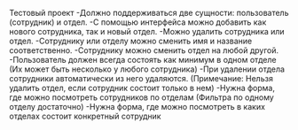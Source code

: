 Тестовый проект
-Должно поддерживаться две сущности: пользователь (сотрудник) и отдел.
-С помощью интерфейса можно добавить как нового сотрудника, так и новый отдел.
-Можно удалить сотрудника или отдел.
-Сотруднику или отделу можно сменить имя и название соответственно.
-Сотруднику можно сменить отдел на любой другой.
-Пользователь должен всегда состоять как минимум в одном отделе (Их может быть несколько у любого сотрудника)
-При удалении отдела сотрудники автоматически из него удаляются. (Примечание: Нельзя удалить отдел, если сотрудник состоит только в нем)
-Нужна форма, где можно посмотреть сотрудников по отделам (Фильтра по одному отделу достаточно)
-Нужна форма, где можно посмотреть в каких отделах состоит конкретный сотрудник
